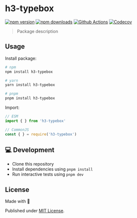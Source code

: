 # h3-typebox

[![npm version][npm-version-src]][npm-version-href]
[![npm downloads][npm-downloads-src]][npm-downloads-href]
[![Github Actions][github-actions-src]][github-actions-href]
[![Codecov][codecov-src]][codecov-href]

> Package description

## Usage

Install package:

```sh
# npm
npm install h3-typebox

# yarn
yarn install h3-typebox

# pnpm
pnpm install h3-typebox
```

Import:

```js
// ESM
import { } from 'h3-typebox'

// CommonJS
const { } = require('h3-typebox')
```

## 💻 Development

- Clone this repository
- Install dependencies using `pnpm install`
- Run interactive tests using `pnpm dev`

## License

Made with 💙

Published under [MIT License](./LICENSE).

<!-- Badges -->
[npm-version-src]: https://img.shields.io/npm/v/h3-typebox?style=flat-square
[npm-version-href]: https://npmjs.com/package/h3-typebox

[npm-downloads-src]: https://img.shields.io/npm/dm/h3-typebox?style=flat-square
[npm-downloads-href]: https://npmjs.com/package/h3-typebox

[github-actions-src]: https://img.shields.io/github/workflow/status/kevinmarrec/h3-typebox/ci/main?style=flat-square
[github-actions-href]: https://github.com/kevinmarrec/h3-typebox/actions?query=workflow%3Aci

[codecov-src]: https://img.shields.io/codecov/c/gh/kevinmarrec/h3-typebox/main?style=flat-square
[codecov-href]: https://codecov.io/gh/kevinmarrec/h3-typebox
